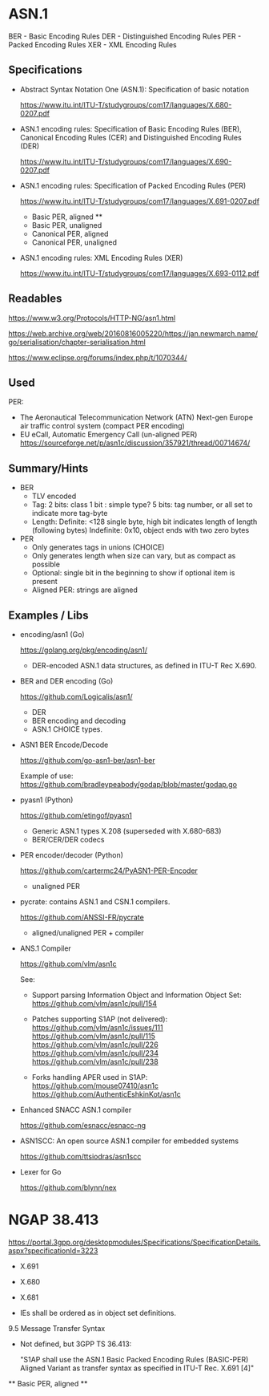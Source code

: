
# ASN.1

BER - Basic Encoding Rules
DER - Distinguished Encoding Rules
PER - Packed Encoding Rules
XER - XML Encoding Rules

## Specifications

* Abstract Syntax Notation One (ASN.1):
  Specification of basic notation

  https://www.itu.int/ITU-T/studygroups/com17/languages/X.680-0207.pdf

* ASN.1 encoding rules:
  Specification of Basic Encoding Rules (BER),
  Canonical Encoding Rules (CER) and
  Distinguished Encoding Rules (DER)

  https://www.itu.int/ITU-T/studygroups/com17/languages/X.690-0207.pdf

* ASN.1 encoding rules:
  Specification of Packed Encoding Rules (PER)

  https://www.itu.int/ITU-T/studygroups/com17/languages/X.691-0207.pdf
  - Basic PER, aligned        **
  - Basic PER, unaligned
  - Canonical PER, aligned
  - Canonical PER, unaligned

* ASN.1 encoding rules:
  XML Encoding Rules (XER)

  https://www.itu.int/ITU-T/studygroups/com17/languages/X.693-0112.pdf


## Readables

https://www.w3.org/Protocols/HTTP-NG/asn1.html

https://web.archive.org/web/20160816005220/https://jan.newmarch.name/go/serialisation/chapter-serialisation.html

https://www.eclipse.org/forums/index.php/t/1070344/

## Used

PER:
- The Aeronautical Telecommunication Network (ATN)
  Next-gen Europe air traffic control system (compact PER encoding)
- EU eCall, Automatic Emergency Call (un-aligned PER)
  https://sourceforge.net/p/asn1c/discussion/357921/thread/00714674/

## Summary/Hints

* BER
  - TLV encoded
  - Tag: 2 bits: class
         1 bit : simple type?
         5 bits: tag number, or all set to indicate more tag-byte
  - Length: Definite: <128 single byte, high bit indicates length of length (following bytes)
            Indefinite: 0x10, object ends with two zero bytes
* PER
  - Only generates tags in unions (CHOICE)
  - Only generates length when size can vary, but as compact as possible
  - Optional: single bit in the beginning to show if optional item is present
  - Aligned PER: strings are aligned

## Examples / Libs

* encoding/asn1 (Go)

  https://golang.org/pkg/encoding/asn1/

  - DER-encoded ASN.1 data structures, as defined in ITU-T Rec X.690.


* BER and DER encoding (Go)

  https://github.com/Logicalis/asn1/

  - DER
  - BER encoding and decoding
  - ASN.1 CHOICE types.


* ASN1 BER Encode/Decode

  https://github.com/go-asn1-ber/asn1-ber

  Example of use:
  https://github.com/bradleypeabody/godap/blob/master/godap.go

* pyasn1 (Python)

  https://github.com/etingof/pyasn1

  - Generic ASN.1 types X.208 (superseded with X.680-683)
  - BER/CER/DER codecs

* PER encoder/decoder (Python)

  https://github.com/cartermc24/PyASN1-PER-Encoder

  - unaligned PER

* pycrate: contains ASN.1 and CSN.1 compilers.

  https://github.com/ANSSI-FR/pycrate

  - aligned/unaligned PER + compiler

* ANS.1 Compiler

  https://github.com/vlm/asn1c

  See:
  * Support parsing Information Object and Information Object Set:
    https://github.com/vlm/asn1c/pull/154
  * Patches supporting S1AP (not delivered):
    https://github.com/vlm/asn1c/issues/111
    https://github.com/vlm/asn1c/pull/115
    https://github.com/vlm/asn1c/pull/226
    https://github.com/vlm/asn1c/pull/234
    https://github.com/vlm/asn1c/pull/238

  * Forks handling APER used in S1AP:
    https://github.com/mouse07410/asn1c
    https://github.com/AuthenticEshkinKot/asn1c

* Enhanced SNACC ASN.1 compiler

  https://github.com/esnacc/esnacc-ng

* ASN1SCC: An open source ASN.1 compiler for embedded systems

  https://github.com/ttsiodras/asn1scc

* Lexer for Go

  https://github.com/blynn/nex


# NGAP 38.413

https://portal.3gpp.org/desktopmodules/Specifications/SpecificationDetails.aspx?specificationId=3223

- X.691
- X.680
- X.681

- IEs shall be ordered as in object set definitions.

9.5	Message Transfer Syntax
  - Not defined, but 3GPP TS 36.413:

    "S1AP shall use the ASN.1 Basic Packed Encoding Rules (BASIC-PER)
    Aligned Variant as transfer syntax as specified in ITU-T Rec. X.691 [4]"

  ** Basic PER, aligned **
